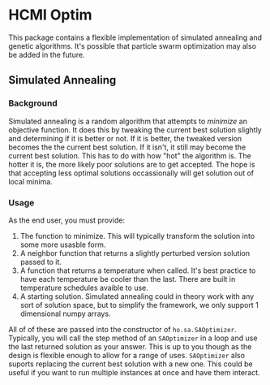 # HCMI Optim
This package contains a flexible implementation of simulated annealing and genetic algorithms. It's possible that particle swarm optimization may also be added in the future.

## Simulated Annealing
### Background
Simulated annealing is a random algorithm that attempts to *minimize* an objective function. It does this by tweaking the current best solution slightly and determining if it is better or not. If it is better, the tweaked version becomes the the current best solution. If it isn't, it still may become the current best solution. This has to do with how "hot" the algorithm is. The hotter it is, the more likely poor solutions are to get accepted. The hope is that accepting less optimal solutions occassionally will get solution out of local minima.
### Usage
As the end user, you must provide:
1. The function to minimize. This will typically transform the solution into some more usasble form.
2. A neighbor function that returns a slightly perturbed version solution passed to it.
3. A function that returns a temperature when called. It's best practice to have each temperature be cooler than the last. There are built in temperature schedules avaible to use.
4. A starting solution. Simulated annealing could in theory work with any sort of solution space, but to simplify the framework, we only support 1 dimensional numpy arrays.

All of of these are passed into the constructor of `ho.sa.SAOptimizer`. Typically, you will call the step method of an `SAOptimizer` in a loop and use the last returned solution as your answer. This is up to you though as the design is flexible enough to allow for a range of uses. `SAOptimizer` also suports replacing the current best solution with a new one. This could be useful if you want to run multiple instances at once and have them interact.